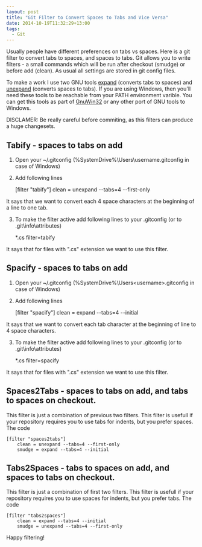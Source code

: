 ```yaml
---
layout: post
title: "Git Filter to Convert Spaces to Tabs and Vice Versa"
date: 2014-10-19T11:32:29+13:00
tags:
  - Git
---
```

Usually people have different preferences on tabs vs spaces. Here is a git filter to convert tabs to spaces, and spaces to tabs. Git allows you to write filters - a small commands which will be run after checkout (smudge) or before add (clean). As usual all settings are stored in git config files.

To make a work I use two GNU tools [expand](http://man7.org/linux/man-pages/man1/expand.1.html) (converts tabs to spaces) and [unexpand](http://man7.org/linux/man-pages/man1/unexpand.1.html) (converts spaces to tabs). If you are using Windows, then you'll need these tools to be reachable from your PATH environment varible. You can get this tools as part of [GnuWin32](http://gnuwin32.sourceforge.net/) or any other port of GNU tools to Windows.

DISCLAMER: Be really careful before commiting, as this filters can produce a huge changesets.

## Tabify - spaces to tabs on add
1. Open your ~/.gitconfig (%SystemDrive%\Users\username\.gitconfig in case of Windows)
2. Add following lines

	[filter "tabify"]
	clean = unexpand --tabs=4 --first-only

It says that we want to convert each 4 space characters at the beginning of a line to one tab.

3. To make the filter active add following lines to your .gitconfig (or to .git\info\attributes)

	*.cs filter=tabify

It says that for files with ".cs" extension we want to use this filter.

## Spacify - spaces to tabs on add
1. Open your ~/.gitconfig (%SystemDrive%\Users\<username>\.gitconfig in case of Windows)
2. Add following lines

	[filter "spacify"]
	clean = expand --tabs=4 --initial

It says that we want to convert each tab character at the beginning of line to 4 space characters.

3. To make the filter active add following lines to your .gitconfig (or to .git\info\attributes)

	*.cs filter=spacify

It says that for files with ".cs" extension we want to use this filter.

## Spaces2Tabs - spaces to tabs on add, and tabs to spaces on checkout.
This filter is just a combination of previous two filters. This filter is usefull if your repository requires you to use tabs for indents, but you prefer spaces. The code

	[filter "spaces2tabs"]
		clean = unexpand --tabs=4 --first-only
		smudge = expand --tabs=4 --initial

## Tabs2Spaces - tabs to spaces on add, and spaces to tabs on checkout.
This filter is just a combination of first two filters. This filter is usefull if your repository requires you to use spaces for indents, but you prefer tabs. The code

	[filter "tabs2spaces"]
		clean = expand --tabs=4 --initial
		smudge = unexpand --tabs=4 --first-only

Happy filtering!






